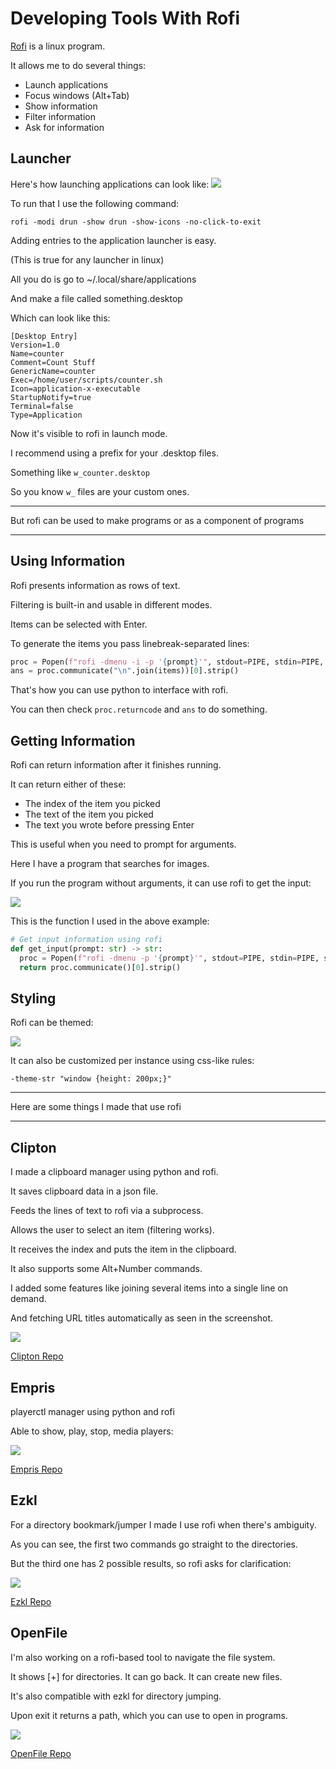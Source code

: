 # Developing Tools With Rofi

[Rofi](https://github.com/davatorium/rofi) is a linux program.

It allows me to do several things:

- Launch applications
- Focus windows (Alt+Tab)
- Show information
- Filter information
- Ask for information

## Launcher

Here's how launching applications can look like:
![](https://i.imgur.com/9rcbhil.jpg)

To run that I use the following command:

`rofi -modi drun -show drun -show-icons -no-click-to-exit`

Adding entries to the application launcher is easy.

(This is true for any launcher in linux)

All you do is go to ~/.local/share/applications

And make a file called something.desktop

Which can look like this:

```
[Desktop Entry]
Version=1.0
Name=counter
Comment=Count Stuff
GenericName=counter
Exec=/home/user/scripts/counter.sh
Icon=application-x-executable
StartupNotify=true
Terminal=false
Type=Application
```

Now it's visible to rofi in launch mode.

I recommend using a prefix for your .desktop files.

Something like `w_counter.desktop`

So you know `w_` files are your custom ones.

---

But rofi can be used to make programs or as a component of programs

---

## Using Information

Rofi presents information as rows of text.

Filtering is built-in and usable in different modes.

Items can be selected with Enter.

To generate the items you pass linebreak-separated lines:

```python
proc = Popen(f"rofi -dmenu -i -p '{prompt}'", stdout=PIPE, stdin=PIPE, shell=True, text=True)
ans = proc.communicate("\n".join(items))[0].strip()
```

That's how you can use python to interface with rofi.

You can then check `proc.returncode` and `ans` to do something.

## Getting Information

Rofi can return information after it finishes running.

It can return either of these:

- The index of the item you picked
- The text of the item you picked
- The text you wrote before pressing Enter

This is useful when you need to prompt for arguments.

Here I have a program that searches for images.

If you run the program without arguments, it can use rofi to get the input:

![](https://i.imgur.com/GKNQah3.gif)

This is the function I used in the above example:

```python
# Get input information using rofi
def get_input(prompt: str) -> str:
  proc = Popen(f"rofi -dmenu -p '{prompt}'", stdout=PIPE, stdin=PIPE, shell=True, text=True)
  return proc.communicate()[0].strip()
```  

## Styling

Rofi can be themed:

![](https://i.imgur.com/VyhgSA5.gif)

It can also be customized per instance using css-like rules:

`-theme-str "window {height: 200px;}"`

---

Here are some things I made that use rofi

---

## Clipton

I made a clipboard manager using python and rofi.

It saves clipboard data in a json file.

Feeds the lines of text to rofi via a subprocess.

Allows the user to select an item (filtering works).

It receives the index and puts the item in the clipboard.

It also supports some Alt+Number commands.

I added some features like joining several items into a single line on demand.

And fetching URL titles automatically as seen in the screenshot.

![](https://i.imgur.com/20ef1JU.jpg)

[Clipton Repo](https://github.com/madprops/clipton)

## Empris

playerctl manager using python and rofi

Able to show, play, stop, media players:

![](https://i.imgur.com/nCKRdWe.jpg)

[Empris Repo](https://github.com/madprops/empris)

## Ezkl

For a directory bookmark/jumper I made I use rofi when there's ambiguity.

As you can see, the first two commands go straight to the directories.

But the third one has 2 possible results, so rofi asks for clarification:

![](https://i.imgur.com/hIIzaIW.gif)

[Ezkl Repo](https://github.com/madprops/ezkl)

## OpenFile

I'm also working on a rofi-based tool to navigate the file system.

It shows [+] for directories. It can go back. It can create new files.

It's also compatible with ezkl for directory jumping.

Upon exit it returns a path, which you can use to open in programs.

![](https://i.imgur.com/kK2dWjM.gif)

[OpenFile Repo](https://github.com/madprops/openfile)